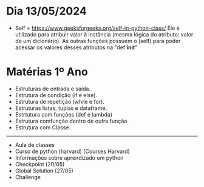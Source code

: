 
# Dia 13/05/2024

- Self = https://www.geeksforgeeks.org/self-in-python-class/
    Ele é utilizado para atribuir valor à instância (mesma lógica do atributo: valor de um dicionário). As outras funções possuem o (self) para poder acessar os valores desses atributos na "def __init__"

# Matérias 1º Ano


- Estruturas de entrada e saída.
- Estrutura de condição (if e else).
- Estrutura de repetição (while e for).
- Estruturas listas, tuplas e dataframe.
- Estrtutura com funções (def e lambda)
- Estrutura comfunção dentro de outra função
- Estrutura com Classe.

------------------------------------

- Aula de classes
- Curso de python (harvard) (Courses Harvard)
- Informações sobre aprendizado em python
- Checkpoint (20/05)
- Global Solution (27/05)
- Challenge